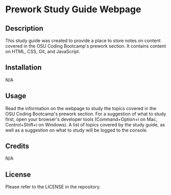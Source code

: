 # Prework Study Guide Webpage

## Description

This study guide was created to provide a place to store notes on content covered in the OSU Coding Bootcamp's prework section. It contains content on HTML, CSS, Git, and JavaScript.

## Installation

N/A

## Usage

Read the information on the webpage to study the topics covered in the OSU Coding Bootcamp's prework section. For a suggestion of what to study first, open your browser's developer tools (Command+Option+i on Mac, Control+Shift+i on Windows). A list of topics covered by the study guide, as well as a suggestion on what to study will be logged to the console.

## Credits

N/A

## License

Please refer to the LICENSE in the repository.